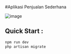 #Aplikasi Penjualan Sederhana

![image](https://github.com/user-attachments/assets/b1b6659c-cce8-4b33-a921-4c08c5369e37)


## Quick Start :
``` bash
npm run dev
php artisan migrate
```


 
 

